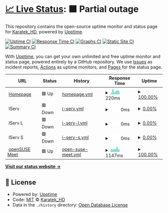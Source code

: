# [📈 Live Status](https://KaratekHD.github.io/status): <!--live status--> **🟧 Partial outage**

This repository contains the open-source uptime monitor and status page for [Karatek_HD](karatek.net), powered by [Upptime](https://github.com/upptime/upptime).

[![Uptime CI](https://github.com/koj-co/upptime/workflows/Uptime%20CI/badge.svg)](https://github.com/koj-co/upptime/actions?query=workflow%3A%22Uptime+CI%22)
[![Response Time CI](https://github.com/koj-co/upptime/workflows/Response%20Time%20CI/badge.svg)](https://github.com/koj-co/upptime/actions?query=workflow%3A%22Response+Time+CI%22)
[![Graphs CI](https://github.com/koj-co/upptime/workflows/Graphs%20CI/badge.svg)](https://github.com/koj-co/upptime/actions?query=workflow%3A%22Graphs+CI%22)
[![Static Site CI](https://github.com/koj-co/upptime/workflows/Static%20Site%20CI/badge.svg)](https://github.com/koj-co/upptime/actions?query=workflow%3A%22Static+Site+CI%22)
[![Summary CI](https://github.com/koj-co/upptime/workflows/Summary%20CI/badge.svg)](https://github.com/koj-co/upptime/actions?query=workflow%3A%22Summary+CI%22)

With [Upptime](https://upptime.js.org), you can get your own unlimited and free uptime monitor and status page, powered entirely by a GitHub repository. We use [Issues](https://github.com/KaratekHD/status/issues) as incident reports, [Actions](https://github.com/KaratekHD/status/actions) as uptime monitors, and [Pages](https://KaratekHD.github.io/status) for the status page.

<!--start: status pages-->
<!-- This summary is generated by Upptime (https://github.com/upptime/upptime) -->
<!-- Do not edit this manually, your changes will be overwritten -->
<!-- prettier-ignore -->
| URL | Status | History | Response Time | Uptime |
| --- | ------ | ------- | ------------- | ------ |
| <img alt="" src="https://icons.duckduckgo.com/ip3/karatek.net.ico" height="13"> [Homepage](https://karatek.net) | 🟩 Up | [homepage.yml](https://github.com/KaratekHD/uptime/commits/HEAD/history/homepage.yml) | <details><summary><img alt="Response time graph" src="./graphs/homepage/response-time-week.png" height="20"> 220ms</summary><br><a href="https://KaratekHD.github.io/uptime/history/homepage"><img alt="Response time 252" src="https://img.shields.io/endpoint?url=https%3A%2F%2Fraw.githubusercontent.com%2FKaratekHD%2Fuptime%2FHEAD%2Fapi%2Fhomepage%2Fresponse-time.json"></a><br><a href="https://KaratekHD.github.io/uptime/history/homepage"><img alt="24-hour response time 119" src="https://img.shields.io/endpoint?url=https%3A%2F%2Fraw.githubusercontent.com%2FKaratekHD%2Fuptime%2FHEAD%2Fapi%2Fhomepage%2Fresponse-time-day.json"></a><br><a href="https://KaratekHD.github.io/uptime/history/homepage"><img alt="7-day response time 220" src="https://img.shields.io/endpoint?url=https%3A%2F%2Fraw.githubusercontent.com%2FKaratekHD%2Fuptime%2FHEAD%2Fapi%2Fhomepage%2Fresponse-time-week.json"></a><br><a href="https://KaratekHD.github.io/uptime/history/homepage"><img alt="30-day response time 220" src="https://img.shields.io/endpoint?url=https%3A%2F%2Fraw.githubusercontent.com%2FKaratekHD%2Fuptime%2FHEAD%2Fapi%2Fhomepage%2Fresponse-time-month.json"></a><br><a href="https://KaratekHD.github.io/uptime/history/homepage"><img alt="1-year response time 270" src="https://img.shields.io/endpoint?url=https%3A%2F%2Fraw.githubusercontent.com%2FKaratekHD%2Fuptime%2FHEAD%2Fapi%2Fhomepage%2Fresponse-time-year.json"></a></details> | <details><summary><a href="https://KaratekHD.github.io/uptime/history/homepage">100.00%</a></summary><a href="https://KaratekHD.github.io/uptime/history/homepage"><img alt="All-time uptime 99.99%" src="https://img.shields.io/endpoint?url=https%3A%2F%2Fraw.githubusercontent.com%2FKaratekHD%2Fuptime%2FHEAD%2Fapi%2Fhomepage%2Fuptime.json"></a><br><a href="https://KaratekHD.github.io/uptime/history/homepage"><img alt="24-hour uptime 100.00%" src="https://img.shields.io/endpoint?url=https%3A%2F%2Fraw.githubusercontent.com%2FKaratekHD%2Fuptime%2FHEAD%2Fapi%2Fhomepage%2Fuptime-day.json"></a><br><a href="https://KaratekHD.github.io/uptime/history/homepage"><img alt="7-day uptime 100.00%" src="https://img.shields.io/endpoint?url=https%3A%2F%2Fraw.githubusercontent.com%2FKaratekHD%2Fuptime%2FHEAD%2Fapi%2Fhomepage%2Fuptime-week.json"></a><br><a href="https://KaratekHD.github.io/uptime/history/homepage"><img alt="30-day uptime 100.00%" src="https://img.shields.io/endpoint?url=https%3A%2F%2Fraw.githubusercontent.com%2FKaratekHD%2Fuptime%2FHEAD%2Fapi%2Fhomepage%2Fuptime-month.json"></a><br><a href="https://KaratekHD.github.io/uptime/history/homepage"><img alt="1-year uptime 99.98%" src="https://img.shields.io/endpoint?url=https%3A%2F%2Fraw.githubusercontent.com%2FKaratekHD%2Fuptime%2FHEAD%2Fapi%2Fhomepage%2Fuptime-year.json"></a></details>
| <img alt="" src="https://iserv.de/user/sites/iserv/themes/iserv/images/favicon.ico" height="13"> IServ | 🟥 Down | [i-serv.yml](https://github.com/KaratekHD/uptime/commits/HEAD/history/i-serv.yml) | <details><summary><img alt="Response time graph" src="./graphs/i-serv/response-time-week.png" height="20"> 0ms</summary><br><a href="https://KaratekHD.github.io/uptime/history/i-serv"><img alt="Response time 724" src="https://img.shields.io/endpoint?url=https%3A%2F%2Fraw.githubusercontent.com%2FKaratekHD%2Fuptime%2FHEAD%2Fapi%2Fi-serv%2Fresponse-time.json"></a><br><a href="https://KaratekHD.github.io/uptime/history/i-serv"><img alt="24-hour response time 0" src="https://img.shields.io/endpoint?url=https%3A%2F%2Fraw.githubusercontent.com%2FKaratekHD%2Fuptime%2FHEAD%2Fapi%2Fi-serv%2Fresponse-time-day.json"></a><br><a href="https://KaratekHD.github.io/uptime/history/i-serv"><img alt="7-day response time 0" src="https://img.shields.io/endpoint?url=https%3A%2F%2Fraw.githubusercontent.com%2FKaratekHD%2Fuptime%2FHEAD%2Fapi%2Fi-serv%2Fresponse-time-week.json"></a><br><a href="https://KaratekHD.github.io/uptime/history/i-serv"><img alt="30-day response time 0" src="https://img.shields.io/endpoint?url=https%3A%2F%2Fraw.githubusercontent.com%2FKaratekHD%2Fuptime%2FHEAD%2Fapi%2Fi-serv%2Fresponse-time-month.json"></a><br><a href="https://KaratekHD.github.io/uptime/history/i-serv"><img alt="1-year response time 756" src="https://img.shields.io/endpoint?url=https%3A%2F%2Fraw.githubusercontent.com%2FKaratekHD%2Fuptime%2FHEAD%2Fapi%2Fi-serv%2Fresponse-time-year.json"></a></details> | <details><summary><a href="https://KaratekHD.github.io/uptime/history/i-serv">0.00%</a></summary><a href="https://KaratekHD.github.io/uptime/history/i-serv"><img alt="All-time uptime 77.31%" src="https://img.shields.io/endpoint?url=https%3A%2F%2Fraw.githubusercontent.com%2FKaratekHD%2Fuptime%2FHEAD%2Fapi%2Fi-serv%2Fuptime.json"></a><br><a href="https://KaratekHD.github.io/uptime/history/i-serv"><img alt="24-hour uptime 0.00%" src="https://img.shields.io/endpoint?url=https%3A%2F%2Fraw.githubusercontent.com%2FKaratekHD%2Fuptime%2FHEAD%2Fapi%2Fi-serv%2Fuptime-day.json"></a><br><a href="https://KaratekHD.github.io/uptime/history/i-serv"><img alt="7-day uptime 0.00%" src="https://img.shields.io/endpoint?url=https%3A%2F%2Fraw.githubusercontent.com%2FKaratekHD%2Fuptime%2FHEAD%2Fapi%2Fi-serv%2Fuptime-week.json"></a><br><a href="https://KaratekHD.github.io/uptime/history/i-serv"><img alt="30-day uptime 1.38%" src="https://img.shields.io/endpoint?url=https%3A%2F%2Fraw.githubusercontent.com%2FKaratekHD%2Fuptime%2FHEAD%2Fapi%2Fi-serv%2Fuptime-month.json"></a><br><a href="https://KaratekHD.github.io/uptime/history/i-serv"><img alt="1-year uptime 47.33%" src="https://img.shields.io/endpoint?url=https%3A%2F%2Fraw.githubusercontent.com%2FKaratekHD%2Fuptime%2FHEAD%2Fapi%2Fi-serv%2Fuptime-year.json"></a></details>
| <img alt="" src="https://iserv.de/user/sites/iserv/themes/iserv/images/favicon.ico" height="13"> IServ L | 🟥 Down | [i-serv-l.yml](https://github.com/KaratekHD/uptime/commits/HEAD/history/i-serv-l.yml) | <details><summary><img alt="Response time graph" src="./graphs/i-serv-l/response-time-week.png" height="20"> 0ms</summary><br><a href="https://KaratekHD.github.io/uptime/history/i-serv-l"><img alt="Response time 751" src="https://img.shields.io/endpoint?url=https%3A%2F%2Fraw.githubusercontent.com%2FKaratekHD%2Fuptime%2FHEAD%2Fapi%2Fi-serv-l%2Fresponse-time.json"></a><br><a href="https://KaratekHD.github.io/uptime/history/i-serv-l"><img alt="24-hour response time 0" src="https://img.shields.io/endpoint?url=https%3A%2F%2Fraw.githubusercontent.com%2FKaratekHD%2Fuptime%2FHEAD%2Fapi%2Fi-serv-l%2Fresponse-time-day.json"></a><br><a href="https://KaratekHD.github.io/uptime/history/i-serv-l"><img alt="7-day response time 0" src="https://img.shields.io/endpoint?url=https%3A%2F%2Fraw.githubusercontent.com%2FKaratekHD%2Fuptime%2FHEAD%2Fapi%2Fi-serv-l%2Fresponse-time-week.json"></a><br><a href="https://KaratekHD.github.io/uptime/history/i-serv-l"><img alt="30-day response time 0" src="https://img.shields.io/endpoint?url=https%3A%2F%2Fraw.githubusercontent.com%2FKaratekHD%2Fuptime%2FHEAD%2Fapi%2Fi-serv-l%2Fresponse-time-month.json"></a><br><a href="https://KaratekHD.github.io/uptime/history/i-serv-l"><img alt="1-year response time 776" src="https://img.shields.io/endpoint?url=https%3A%2F%2Fraw.githubusercontent.com%2FKaratekHD%2Fuptime%2FHEAD%2Fapi%2Fi-serv-l%2Fresponse-time-year.json"></a></details> | <details><summary><a href="https://KaratekHD.github.io/uptime/history/i-serv-l">0.00%</a></summary><a href="https://KaratekHD.github.io/uptime/history/i-serv-l"><img alt="All-time uptime 74.09%" src="https://img.shields.io/endpoint?url=https%3A%2F%2Fraw.githubusercontent.com%2FKaratekHD%2Fuptime%2FHEAD%2Fapi%2Fi-serv-l%2Fuptime.json"></a><br><a href="https://KaratekHD.github.io/uptime/history/i-serv-l"><img alt="24-hour uptime 0.00%" src="https://img.shields.io/endpoint?url=https%3A%2F%2Fraw.githubusercontent.com%2FKaratekHD%2Fuptime%2FHEAD%2Fapi%2Fi-serv-l%2Fuptime-day.json"></a><br><a href="https://KaratekHD.github.io/uptime/history/i-serv-l"><img alt="7-day uptime 0.00%" src="https://img.shields.io/endpoint?url=https%3A%2F%2Fraw.githubusercontent.com%2FKaratekHD%2Fuptime%2FHEAD%2Fapi%2Fi-serv-l%2Fuptime-week.json"></a><br><a href="https://KaratekHD.github.io/uptime/history/i-serv-l"><img alt="30-day uptime 1.38%" src="https://img.shields.io/endpoint?url=https%3A%2F%2Fraw.githubusercontent.com%2FKaratekHD%2Fuptime%2FHEAD%2Fapi%2Fi-serv-l%2Fuptime-month.json"></a><br><a href="https://KaratekHD.github.io/uptime/history/i-serv-l"><img alt="1-year uptime 47.39%" src="https://img.shields.io/endpoint?url=https%3A%2F%2Fraw.githubusercontent.com%2FKaratekHD%2Fuptime%2FHEAD%2Fapi%2Fi-serv-l%2Fuptime-year.json"></a></details>
| <img alt="" src="https://iserv.de/user/sites/iserv/themes/iserv/images/favicon.ico" height="13"> IServ S | 🟥 Down | [i-serv-s.yml](https://github.com/KaratekHD/uptime/commits/HEAD/history/i-serv-s.yml) | <details><summary><img alt="Response time graph" src="./graphs/i-serv-s/response-time-week.png" height="20"> 0ms</summary><br><a href="https://KaratekHD.github.io/uptime/history/i-serv-s"><img alt="Response time 693" src="https://img.shields.io/endpoint?url=https%3A%2F%2Fraw.githubusercontent.com%2FKaratekHD%2Fuptime%2FHEAD%2Fapi%2Fi-serv-s%2Fresponse-time.json"></a><br><a href="https://KaratekHD.github.io/uptime/history/i-serv-s"><img alt="24-hour response time 0" src="https://img.shields.io/endpoint?url=https%3A%2F%2Fraw.githubusercontent.com%2FKaratekHD%2Fuptime%2FHEAD%2Fapi%2Fi-serv-s%2Fresponse-time-day.json"></a><br><a href="https://KaratekHD.github.io/uptime/history/i-serv-s"><img alt="7-day response time 0" src="https://img.shields.io/endpoint?url=https%3A%2F%2Fraw.githubusercontent.com%2FKaratekHD%2Fuptime%2FHEAD%2Fapi%2Fi-serv-s%2Fresponse-time-week.json"></a><br><a href="https://KaratekHD.github.io/uptime/history/i-serv-s"><img alt="30-day response time 0" src="https://img.shields.io/endpoint?url=https%3A%2F%2Fraw.githubusercontent.com%2FKaratekHD%2Fuptime%2FHEAD%2Fapi%2Fi-serv-s%2Fresponse-time-month.json"></a><br><a href="https://KaratekHD.github.io/uptime/history/i-serv-s"><img alt="1-year response time 904" src="https://img.shields.io/endpoint?url=https%3A%2F%2Fraw.githubusercontent.com%2FKaratekHD%2Fuptime%2FHEAD%2Fapi%2Fi-serv-s%2Fresponse-time-year.json"></a></details> | <details><summary><a href="https://KaratekHD.github.io/uptime/history/i-serv-s">0.00%</a></summary><a href="https://KaratekHD.github.io/uptime/history/i-serv-s"><img alt="All-time uptime 73.96%" src="https://img.shields.io/endpoint?url=https%3A%2F%2Fraw.githubusercontent.com%2FKaratekHD%2Fuptime%2FHEAD%2Fapi%2Fi-serv-s%2Fuptime.json"></a><br><a href="https://KaratekHD.github.io/uptime/history/i-serv-s"><img alt="24-hour uptime 0.00%" src="https://img.shields.io/endpoint?url=https%3A%2F%2Fraw.githubusercontent.com%2FKaratekHD%2Fuptime%2FHEAD%2Fapi%2Fi-serv-s%2Fuptime-day.json"></a><br><a href="https://KaratekHD.github.io/uptime/history/i-serv-s"><img alt="7-day uptime 0.00%" src="https://img.shields.io/endpoint?url=https%3A%2F%2Fraw.githubusercontent.com%2FKaratekHD%2Fuptime%2FHEAD%2Fapi%2Fi-serv-s%2Fuptime-week.json"></a><br><a href="https://KaratekHD.github.io/uptime/history/i-serv-s"><img alt="30-day uptime 1.38%" src="https://img.shields.io/endpoint?url=https%3A%2F%2Fraw.githubusercontent.com%2FKaratekHD%2Fuptime%2FHEAD%2Fapi%2Fi-serv-s%2Fuptime-month.json"></a><br><a href="https://KaratekHD.github.io/uptime/history/i-serv-s"><img alt="1-year uptime 47.25%" src="https://img.shields.io/endpoint?url=https%3A%2F%2Fraw.githubusercontent.com%2FKaratekHD%2Fuptime%2FHEAD%2Fapi%2Fi-serv-s%2Fuptime-year.json"></a></details>
| <img alt="" src="https://static.opensuse.org/favicon.svg" height="13"> [openSUSE Meet](https://meet.opensuse.org) | 🟩 Up | [open-suse-meet.yml](https://github.com/KaratekHD/uptime/commits/HEAD/history/open-suse-meet.yml) | <details><summary><img alt="Response time graph" src="./graphs/open-suse-meet/response-time-week.png" height="20"> 1147ms</summary><br><a href="https://KaratekHD.github.io/uptime/history/open-suse-meet"><img alt="Response time 963" src="https://img.shields.io/endpoint?url=https%3A%2F%2Fraw.githubusercontent.com%2FKaratekHD%2Fuptime%2FHEAD%2Fapi%2Fopen-suse-meet%2Fresponse-time.json"></a><br><a href="https://KaratekHD.github.io/uptime/history/open-suse-meet"><img alt="24-hour response time 835" src="https://img.shields.io/endpoint?url=https%3A%2F%2Fraw.githubusercontent.com%2FKaratekHD%2Fuptime%2FHEAD%2Fapi%2Fopen-suse-meet%2Fresponse-time-day.json"></a><br><a href="https://KaratekHD.github.io/uptime/history/open-suse-meet"><img alt="7-day response time 1147" src="https://img.shields.io/endpoint?url=https%3A%2F%2Fraw.githubusercontent.com%2FKaratekHD%2Fuptime%2FHEAD%2Fapi%2Fopen-suse-meet%2Fresponse-time-week.json"></a><br><a href="https://KaratekHD.github.io/uptime/history/open-suse-meet"><img alt="30-day response time 1024" src="https://img.shields.io/endpoint?url=https%3A%2F%2Fraw.githubusercontent.com%2FKaratekHD%2Fuptime%2FHEAD%2Fapi%2Fopen-suse-meet%2Fresponse-time-month.json"></a><br><a href="https://KaratekHD.github.io/uptime/history/open-suse-meet"><img alt="1-year response time 1005" src="https://img.shields.io/endpoint?url=https%3A%2F%2Fraw.githubusercontent.com%2FKaratekHD%2Fuptime%2FHEAD%2Fapi%2Fopen-suse-meet%2Fresponse-time-year.json"></a></details> | <details><summary><a href="https://KaratekHD.github.io/uptime/history/open-suse-meet">100.00%</a></summary><a href="https://KaratekHD.github.io/uptime/history/open-suse-meet"><img alt="All-time uptime 99.90%" src="https://img.shields.io/endpoint?url=https%3A%2F%2Fraw.githubusercontent.com%2FKaratekHD%2Fuptime%2FHEAD%2Fapi%2Fopen-suse-meet%2Fuptime.json"></a><br><a href="https://KaratekHD.github.io/uptime/history/open-suse-meet"><img alt="24-hour uptime 100.00%" src="https://img.shields.io/endpoint?url=https%3A%2F%2Fraw.githubusercontent.com%2FKaratekHD%2Fuptime%2FHEAD%2Fapi%2Fopen-suse-meet%2Fuptime-day.json"></a><br><a href="https://KaratekHD.github.io/uptime/history/open-suse-meet"><img alt="7-day uptime 100.00%" src="https://img.shields.io/endpoint?url=https%3A%2F%2Fraw.githubusercontent.com%2FKaratekHD%2Fuptime%2FHEAD%2Fapi%2Fopen-suse-meet%2Fuptime-week.json"></a><br><a href="https://KaratekHD.github.io/uptime/history/open-suse-meet"><img alt="30-day uptime 99.95%" src="https://img.shields.io/endpoint?url=https%3A%2F%2Fraw.githubusercontent.com%2FKaratekHD%2Fuptime%2FHEAD%2Fapi%2Fopen-suse-meet%2Fuptime-month.json"></a><br><a href="https://KaratekHD.github.io/uptime/history/open-suse-meet"><img alt="1-year uptime 99.87%" src="https://img.shields.io/endpoint?url=https%3A%2F%2Fraw.githubusercontent.com%2FKaratekHD%2Fuptime%2FHEAD%2Fapi%2Fopen-suse-meet%2Fuptime-year.json"></a></details>

<!--end: status pages-->

[**Visit our status website →**](https://KaratekHD.github.io/status)

## 📄 License

- Powered by: [Upptime](https://github.com/upptime/upptime)
- Code: [MIT](./LICENSE) © [Karatek_HD](karatek.net)
- Data in the `./history` directory: [Open Database License](https://opendatacommons.org/licenses/odbl/1-0/)
